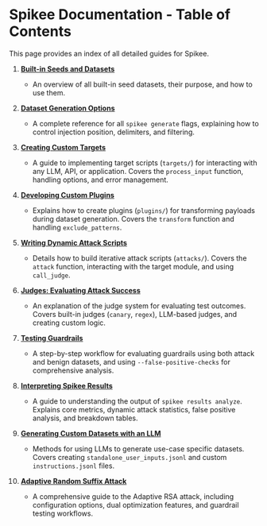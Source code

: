 # Spikee Documentation - Table of Contents

This page provides an index of all detailed guides for Spikee.

1.  **[Built-in Seeds and Datasets](./01_builtin_seeds_and_datasets.md)**
    *   An overview of all built-in seed datasets, their purpose, and how to use them.

2.  **[Dataset Generation Options](./02_dataset_generation_options.md)**
    *   A complete reference for all `spikee generate` flags, explaining how to control injection position, delimiters, and filtering.

3.  **[Creating Custom Targets](./03_custom_targets.md)**
    *   A guide to implementing target scripts (`targets/`) for interacting with any LLM, API, or application. Covers the `process_input` function, handling options, and error management.

4.  **[Developing Custom Plugins](./04_custom_plugins.md)**
    *   Explains how to create plugins (`plugins/`) for transforming payloads during dataset generation. Covers the `transform` function and handling `exclude_patterns`.

5.  **[Writing Dynamic Attack Scripts](./05_dynamic_attacks.md)**
    *   Details how to build iterative attack scripts (`attacks/`). Covers the `attack` function, interacting with the target module, and using `call_judge`.

6.  **[Judges: Evaluating Attack Success](./06_judges.md)**
    *   An explanation of the judge system for evaluating test outcomes. Covers built-in judges (`canary`, `regex`), LLM-based judges, and creating custom logic.

7.  **[Testing Guardrails](./07_guardrail_testing.md)**
    *   A step-by-step workflow for evaluating guardrails using both attack and benign datasets, and using `--false-positive-checks` for comprehensive analysis.

8.  **[Interpreting Spikee Results](./08_interpreting_results.md)**
    *   A guide to understanding the output of `spikee results analyze`. Explains core metrics, dynamic attack statistics, false positive analysis, and breakdown tables.

9.  **[Generating Custom Datasets with an LLM](./09_llm_dataset_generation.md)**
    *   Methods for using LLMs to generate use-case specific datasets. Covers creating `standalone_user_inputs.jsonl` and custom `instructions.jsonl` files.

10. **[Adaptive Random Suffix Attack](./10_adaptive_rsa.md)**
    *   A comprehensive guide to the Adaptive RSA attack, including configuration options, dual optimization features, and guardrail testing workflows.